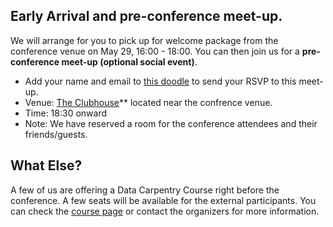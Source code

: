 ## Early Arrival and pre-conference meet-up.

We will arrange for you to pick up for welcome package from the conference venue on May 29, 16:00 - 18:00. You can then join us for a **pre-conference meet-up (optional social event)**.

- Add your name and email to [this doodle](https://doodle.com/poll/37i357fyd8ard9d6) to send your RSVP to this meet-up.
- Venue: [The Clubhouse](https://goo.gl/maps/kDyypb2bbmq)** located near the confrence venue.
- Time: 18:30 onward
- Note: We have reserved a room for the conference attendees and their friends/guests.

## What Else?

A few of us are offering a Data Carpentry Course right before the conference. A few seats will be available for the external participants. You can check the [course page](https://malvikasharan.github.io/2018-05-28-Dublin) or contact the organizers for more information.


